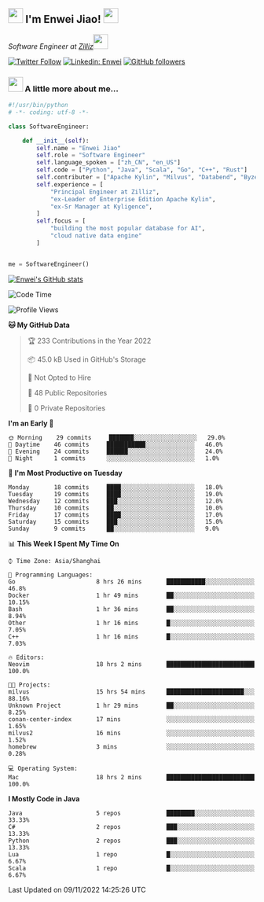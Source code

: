 <h2><img src="https://emojis.slackmojis.com/emojis/images/1531849430/4246/blob-sunglasses.gif?1531849430" width="30"/> I'm  Enwei Jiao! <img src="https://media.giphy.com/media/juBt25nT1KGys/giphy.gif" width=30> </h2>
<!-- <img align='right' src="https://media.giphy.com/media/M9gbBd9nbDrOTu1Mqx/giphy.gif" width="230"> -->
<p><em>Software Engineer at <a href="https://zilliz.com/">Zilliz</a><img src="https://media.giphy.com/media/WUlplcMpOCEmTGBtBW/giphy.gif" width="30"></em></p>

[![Twitter Follow](https://img.shields.io/twitter/follow/misteranmol?label=Follow)](https://twitter.com/intent/follow?screen_name=EnweiJiao)
[![Linkedin: Enwei](https://img.shields.io/badge/-enwei-blue?style=&logo=Linkedin&logoColor=white&link=https://www.linkedin.com/in/enwei-jiao-41192a97)](https://www.linkedin.com/in/enwei-jiao-41192a97/)
[![GitHub followers](https://img.shields.io/github/followers/jiaoew1991?label=Follow&style=social)](https://github.com/jiaoew1991)


### <img src="https://media.giphy.com/media/VgCDAzcKvsR6OM0uWg/giphy.gif" width="30"> A little more about me...  

```python
#!/usr/bin/python
# -*- coding: utf-8 -*-

class SoftwareEngineer:

    def __init__(self):
        self.name = "Enwei Jiao"
        self.role = "Software Engineer"
        self.language_spoken = ["zh_CN", "en_US"]
        self.code = ["Python", "Java", "Scala", "Go", "C++", "Rust"]
        self.contributer = ["Apache Kylin", "Milvus", "Databend", "Byzer-Lang"]
        self.experience = [
            "Principal Engineer at Zilliz",
            "ex-Leader of Enterprise Edition Apache Kylin",
            "ex-Sr Manager at Kyligence",
        ]
        self.focus = [
            "building the most popular database for AI",
            "cloud native data engine"
        ]


me = SoftwareEngineer()
```

[![Enwei's GitHub stats](https://github-readme-stats.vercel.app/api?username=jiaoew1991&count_private=true&show_icons=true)](https://github.com/jiaoew1991/jiaoew1991)

<!-- [![Top Langs](https://github-readme-stats.vercel.app/api/top-langs/?username=jiaoew1991&layout=compact)](https://github.com/jiaoew1991/jiaoew1991) -->

<!--START_SECTION:waka-->
![Code Time](http://img.shields.io/badge/Code%20Time-275%20hrs%2042%20mins-blue)

![Profile Views](http://img.shields.io/badge/Profile%20Views-7-blue)

**🐱 My GitHub Data** 

> 🏆 233 Contributions in the Year 2022
 > 
> 📦 45.0 kB Used in GitHub's Storage 
 > 
> 🚫 Not Opted to Hire
 > 
> 📜 48 Public Repositories 
 > 
> 🔑 0 Private Repositories  
 > 
**I'm an Early 🐤** 

```text
🌞 Morning    29 commits     ███████░░░░░░░░░░░░░░░░░░   29.0% 
🌆 Daytime    46 commits     ███████████░░░░░░░░░░░░░░   46.0% 
🌃 Evening    24 commits     ██████░░░░░░░░░░░░░░░░░░░   24.0% 
🌙 Night      1 commits      ░░░░░░░░░░░░░░░░░░░░░░░░░   1.0%

```
📅 **I'm Most Productive on Tuesday** 

```text
Monday       18 commits     ████░░░░░░░░░░░░░░░░░░░░░   18.0% 
Tuesday      19 commits     ████░░░░░░░░░░░░░░░░░░░░░   19.0% 
Wednesday    12 commits     ███░░░░░░░░░░░░░░░░░░░░░░   12.0% 
Thursday     10 commits     ██░░░░░░░░░░░░░░░░░░░░░░░   10.0% 
Friday       17 commits     ████░░░░░░░░░░░░░░░░░░░░░   17.0% 
Saturday     15 commits     ███░░░░░░░░░░░░░░░░░░░░░░   15.0% 
Sunday       9 commits      ██░░░░░░░░░░░░░░░░░░░░░░░   9.0%

```


📊 **This Week I Spent My Time On** 

```text
⌚︎ Time Zone: Asia/Shanghai

💬 Programming Languages: 
Go                       8 hrs 26 mins       ███████████░░░░░░░░░░░░░░   46.8% 
Docker                   1 hr 49 mins        ██░░░░░░░░░░░░░░░░░░░░░░░   10.15% 
Bash                     1 hr 36 mins        ██░░░░░░░░░░░░░░░░░░░░░░░   8.94% 
Other                    1 hr 16 mins        █░░░░░░░░░░░░░░░░░░░░░░░░   7.05% 
C++                      1 hr 16 mins        █░░░░░░░░░░░░░░░░░░░░░░░░   7.03%

🔥 Editors: 
Neovim                   18 hrs 2 mins       █████████████████████████   100.0%

🐱‍💻 Projects: 
milvus                   15 hrs 54 mins      ██████████████████████░░░   88.16% 
Unknown Project          1 hr 29 mins        ██░░░░░░░░░░░░░░░░░░░░░░░   8.25% 
conan-center-index       17 mins             ░░░░░░░░░░░░░░░░░░░░░░░░░   1.65% 
milvus2                  16 mins             ░░░░░░░░░░░░░░░░░░░░░░░░░   1.52% 
homebrew                 3 mins              ░░░░░░░░░░░░░░░░░░░░░░░░░   0.28%

💻 Operating System: 
Mac                      18 hrs 2 mins       █████████████████████████   100.0%

```

**I Mostly Code in Java** 

```text
Java                     5 repos             ████████░░░░░░░░░░░░░░░░░   33.33% 
C#                       2 repos             ███░░░░░░░░░░░░░░░░░░░░░░   13.33% 
Python                   2 repos             ███░░░░░░░░░░░░░░░░░░░░░░   13.33% 
Lua                      1 repo              █░░░░░░░░░░░░░░░░░░░░░░░░   6.67% 
Scala                    1 repo              █░░░░░░░░░░░░░░░░░░░░░░░░   6.67%

```



 Last Updated on 09/11/2022 14:25:26 UTC
<!--END_SECTION:waka-->
